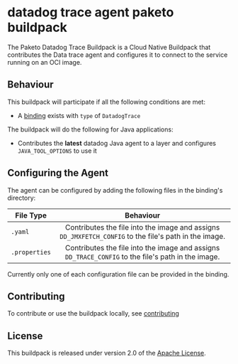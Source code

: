 <!-- # `gcr.io/paketo-buildpacks/azure-application-insights` -->
# datadog trace agent paketo buildpack
The Paketo Datadog Trace Buildpack is a Cloud Native Buildpack that contributes the Data trace agent and configures it to connect to the service running on an OCI image.

## Behaviour
This buildpack will participate if all the following conditions are met:

* A [binding](https://paketo.io/docs/buildpacks/configuration/#bindings) exists with `type` of `DatadogTrace`

The buildpack will do the following for Java applications:

* Contributes the **latest** datadog Java agent to a layer and configures `JAVA_TOOL_OPTIONS` to use it

## Configuring the Agent
The agent can be configured by adding the following files in the binding's directory:

| File Type        | Behaviour           |
| ------------- |:-------------:| 
| `.yaml`      |  Contributes the file into the image and assigns `DD_JMXFETCH_CONFIG` to the file's path in the image. | 
| `.properties`      | Contributes the file into the image and assigns `DD_TRACE_CONFIG` to the file's path in the image.      | 

Currently only one of each configuration file can be provided in the binding.

## Contributing
To contribute or use the buildpack locally, see [contributing](./CONTRIBUTING.md)

## License
This buildpack is released under version 2.0 of the [Apache License][a].

[a]: http://www.apache.org/licenses/LICENSE-2.0
